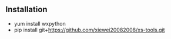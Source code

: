 ## Installation

- yum install wxpython
- pip install git+https://github.com/xiewei20082008/xs-tools.git

